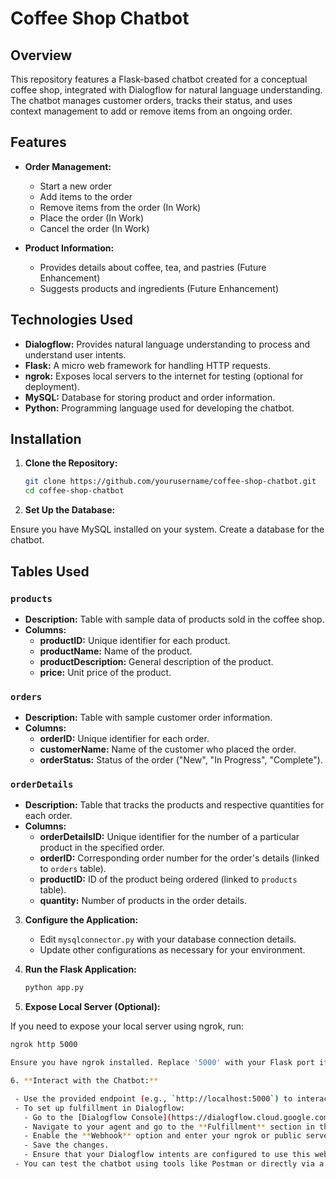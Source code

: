 # Coffee Shop Chatbot

## Overview

This repository features a Flask-based chatbot created for a conceptual coffee shop, integrated with Dialogflow for natural language understanding. The chatbot manages customer orders, tracks their status, and uses context management to add or remove items from an ongoing order.

## Features

- **Order Management:**
  - Start a new order
  - Add items to the order
  - Remove items from the order (In Work)
  - Place the order (In Work)
  - Cancel the order (In Work)

- **Product Information:**
  - Provides details about coffee, tea, and pastries (Future Enhancement)
  - Suggests products and ingredients (Future Enhancement)

## Technologies Used

- **Dialogflow:** Provides natural language understanding to process and understand user intents.
- **Flask:** A micro web framework for handling HTTP requests.
- **ngrok:** Exposes local servers to the internet for testing (optional for deployment).
- **MySQL:** Database for storing product and order information.
- **Python:** Programming language used for developing the chatbot.

## Installation

1. **Clone the Repository:**

   ```bash
   git clone https://github.com/yourusername/coffee-shop-chatbot.git
   cd coffee-shop-chatbot

2. **Set Up the Database:**

  Ensure you have MySQL installed on your system.
  Create a database for the chatbot.

  ## Tables Used

### `products`
- **Description:** Table with sample data of products sold in the coffee shop.
- **Columns:**
  - **productID:** Unique identifier for each product.
  - **productName:** Name of the product.
  - **productDescription:** General description of the product.
  - **price:** Unit price of the product.

### `orders`
- **Description:** Table with sample customer order information.
- **Columns:**
  - **orderID:** Unique identifier for each order.
  - **customerName:** Name of the customer who placed the order.
  - **orderStatus:** Status of the order ("New", "In Progress", "Complete").

### `orderDetails`
- **Description:** Table that tracks the products and respective quantities for each order.
- **Columns:**
  - **orderDetailsID:** Unique identifier for the number of a particular product in the specified order.
  - **orderID:** Corresponding order number for the order's details (linked to `orders` table).
  - **productID:** ID of the product being ordered (linked to `products` table).
  - **quantity:** Number of products in the order details.


3. **Configure the Application:**

   - Edit `mysqlconnector.py` with your database connection details.
   - Update other configurations as necessary for your environment.

4. **Run the Flask Application:**

   ```bash
   python app.py

5. **Expose Local Server (Optional):**

  If you need to expose your local server using ngrok, run:

  ```bash
  ngrok http 5000

  Ensure you have ngrok installed. Replace '5000' with your Flask port if different.

6. **Interact with the Chatbot:**

   - Use the provided endpoint (e.g., `http://localhost:5000`) to interact with the chatbot.
   - To set up fulfillment in Dialogflow:
     - Go to the [Dialogflow Console](https://dialogflow.cloud.google.com/).
     - Navigate to your agent and go to the **Fulfillment** section in the left-hand menu.
     - Enable the **Webhook** option and enter your ngrok or public server URL (e.g., `https://<your-ngrok-id>.ngrok.io/webhook/`).
     - Save the changes.
     - Ensure that your Dialogflow intents are configured to use this webhook for fulfillment by checking the **Fulfillment** checkbox in each intent’s **Action and Parameters** section.
   - You can test the chatbot using tools like Postman or directly via a web interface if available.

